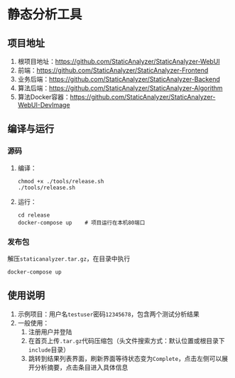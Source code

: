# 静态分析工具

## 项目地址

1. 根项目地址：https://github.com/StaticAnalyzer/StaticAnalyzer-WebUI
2. 前端：https://github.com/StaticAnalyzer/StaticAnalyzer-Frontend
3. 业务后端：https://github.com/StaticAnalyzer/StaticAnalyzer-Backend
4. 算法后端：https://github.com/StaticAnalyzer/StaticAnalyzer-Algorithm
5. 算法Docker容器：https://github.com/StaticAnalyzer/StaticAnalyzer-WebUI-DevImage

## 编译与运行

### 源码

1. 编译：

   ```shell
   chmod +x ./tools/release.sh
   ./tools/release.sh
   ```

2. 运行：

   ```shell
   cd release
   docker-compose up	# 项目运行在本机80端口
   ```

### 发布包

解压`staticanalyzer.tar.gz`，在目录中执行

```shell
docker-compose up
```

## 使用说明

1. 示例项目：用户名`testuser`密码`12345678`，包含两个测试分析结果
2. 一般使用：
   1. 注册用户并登陆
   2. 在首页上传`.tar.gz`代码压缩包（头文件搜索方式：默认位置或根目录下`include`目录）
   3. 跳转到结果列表界面，刷新界面等待状态变为`Complete`，点击左侧可以展开分析摘要，点击条目进入具体信息